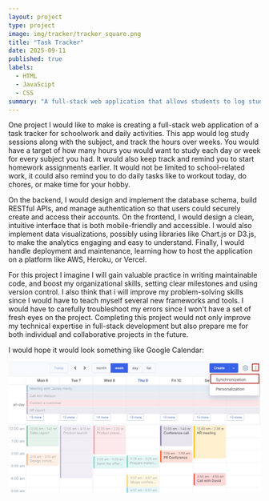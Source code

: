 ```yaml
---
layout: project
type: project
image: img/tracker/tracker_square.png
title: "Task Tracker"
date: 2025-09-11
published: true
labels:
  - HTML
  - JavaScipt
  - CSS
summary: "A full-stack web application that allows students to log study sessions, set goals, and track their productivity."
---
```


One project I would like to make is creating a full-stack web application of a task tracker for schoolwork and daily activities. This app would log study sessions along with the subject, and track the hours over weeks. You would have a target of how many hours you would want to study each day or week for every subject you had. It would also keep track and remind you to start homework assignments earlier. It would not be limited to school-related work, it could also remind you to do daily tasks like to workout today, do chores, or make time for your hobby. 

On the backend, I would design and implement the database schema, build RESTful APIs, and manage authentication so that users could securely create and access their accounts. On the frontend, I would design a clean, intuitive interface that is both mobile-friendly and accessible. I would also implement data visualizations, possibly using libraries like Chart.js or D3.js, to make the analytics engaging and easy to understand. Finally, I would handle deployment and maintenance, learning how to host the application on a platform like AWS, Heroku, or Vercel.

For this project I imagine I will gain valuable practice in writing maintainable code, and boost my organizational skills, setting clear milestones and using version control. I also think that i will improve my problem-solving skills since I would have to teach myself several new frameworks and tools. I would have to carefully troubleshoot my errors since I won't have a set of fresh eyes on the project. Completing this project would not only improve my technical expertise in full-stack development but also prepare me for both individual and collaborative projects in the future.

I would hope it would look something like Google Calendar:

<div class="text-center p-4">
  <img width="1000px" src="../img/tracker/tasks.png" class="img-thumbnail" >
</div>
